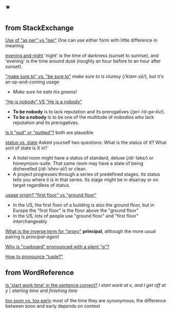 # *

## from StackExchange

[Use of "as per" vs "per"](https://english.stackexchange.com/questions/54864/use-of-as-per-vs-per) One can use either form with little difference in meaning

[evening and night](https://english.stackexchange.com/questions/493468/evening-and-night-in-english) 'night' is the time of darkness (sunset to sunrise), and 'evening' is the time around dusk (roughly an hour before to an hour after sunset).

["make sure to" vs. "be sure to"](https://english.stackexchange.com/questions/121428/make-sure-to-vs-be-sure-to-is-the-first-one-correct) _make sure to_ is clumsy (_/ˈkləm-zē/_), but it's an up-and-coming usage

- _Make sure he eats his greens!_

["He is nobody" VS "He is a nobody"](https://ell.stackexchange.com/questions/184113/he-was-nobody-vs-he-was-a-nobody)

- **To be nobody** is to lack reputation and its prerogatives (_/pri-ˈrä-gə-tiv/_).
- **To be a nobody** is to be one of the multitude of nobodies who lack reputation and its prerogatives.

[Is it "quit" or "quitted"?](https://english.stackexchange.com/questions/60471/is-it-quit-or-quitted) both are plausible

[status vs. state](https://english.stackexchange.com/questions/12958/status-vs-state) Asked yourself two questions: What is the status of X? What sort of state is X in?

- A hotel room might have a status of standard, deluxe (_/di-ˈləks/_) or honeymoon-suite. That same room may have a state of being dishevelled  (_/di-ˈshev-əl/_) or clean.
- A project progresses through a series of predefined stages. Its status tells you where it is in that series. Its stage might be in disarray or on target regardless of status.

[usage origin? "first floor" vs "ground floor"](https://english.stackexchange.com/questions/238495/first-floor-vs-ground-floor-usage-origin)

- In the US, the first floor of a building is also the ground floor, but in Europe the "first floor" is the floor above the "ground floor"
- In the US, lots of people use "ground floor" and "first floor" interchangeably

[What is the inverse term for "proxy"](https://english.stackexchange.com/questions/50796/what-is-the-inverse-term-for-a-proxy) **principal**, although the more usual pairing is _principal-agent_

[Why is "cupboard" pronounced with a silent "p"?](https://english.stackexchange.com/questions/196668/why-is-cupboard-pronounced-with-a-silent-p/196681#196681)

[How to pronounce "tuple?"](https://english.stackexchange.com/questions/12980/how-to-pronounce-tuple)

## from WordReference

[Is 'start work time' in the sentence correct?](https://forum.wordreference.com/threads/start-work-time-and-off-work-time.3134876) _I start work at x, and I get off at y_ | _starting time_ and _finishing time_

[too soon vs. too early](https://forum.wordreference.com/threads/too-soon-vs-too-early.1127819/) most of the time they are synonymous; the difference between soon and early depends on context
